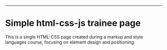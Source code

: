 ---

# Simple html-css-js trainee page

This is a single HTML-CSS page created during a markup and style languages course, focusing on element design and positioning.
